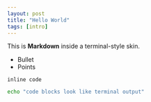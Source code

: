```yaml
---
layout: post
title: "Hello World"
tags: [intro]
---
```


This is **Markdown** inside a terminal-style skin.

-   Bullet
-   Points

`inline code`

```bash
echo "code blocks look like terminal output"
```
